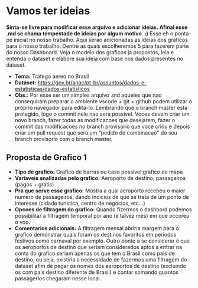 # Vamos ter ideias
**Sinta-se livre para modificar esse arquivo e adicionar ideias. Afinal esse .md se chama tempestade de ideias por algum motivo. :)**
Esse eh o ponta-pe inicial no nosso trabalho. Aqui serao adicionadas as ideias dos graficos para o nosso trabalho. Dentre as quais escolheremos 5 para fazerem parte do nosso Dashboard.
Veja o modelo dos graficos ja propostos, leia e entenda o dataset e elabore sua ideia com base nos dados presentes no dataset.
- **Tema:** Trafego aereo no Brasil
- **Dataset:** https://gov.br/anac/pt-br/assuntos/dados-e-estatisticas/dados-estatisticos
- **Obs.:** Por esse ser um simples arquivo .md aqueles que nao consequiram preparar o ambiente vscode + git + github podem utilizar o proprio navegador para edita-lo. Lembrando que o branch master esta protegido, logo o commit nele nao sera possivel. Voces devem criar um novo branch, fazer todas as modificacoes que desejarem, fazer o commit das modificacoes no branch provisorio que voce criou e depois criar um pull request que sera um "pedido de combinacao" do seu branch provisorio com o branch master.

## Proposta de Grafico 1
- **Tipo de grafico:** Grafico de barras ou caso possivel grafico de mapa
- **Variaveis analizadas pelo grafico:** Aeroporto de destino, passageiros (pagos + gratis)
- **Pra que serve esse grafico:** Mostra a qual aeroporto recebeu o maior numero de passageiros, dando indicios de que se trata de um ponto de interesse (cidade turistica, centro de negocios, etc...)
- **Opcoes de filtragem do grafico:** Quando fizermos o dashbord podemos possibilitar a filtragem temporal por ano (e talvez mes) em que occoreu o voo.
- **Comentarios adicionais:** A filtragem mensal abriria margem para o grafico demonstrar quais foram os destinos favoritos em periodos festivos como carnaval por exemplo. Outro ponto a se considerar é que os aeroportos de destino que seriam considerados aptos a entrar na conta do grafico seriam apenas os que tem o Brasil como pais de destino, ou seja, existiria a necessidade de fazermos uma filtragem do dataset afim de pegar os nomes dos aeroportos de destino (excluindo os com pais destino diferente de Brasil) e contar somando quantos passagerios chegaram nesse local.